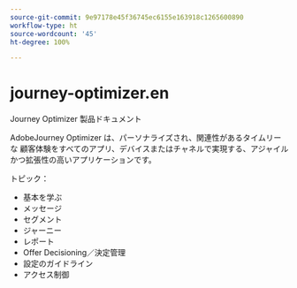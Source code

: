 ```yaml
---
source-git-commit: 9e97178e45f36745ec6155e163918c1265600890
workflow-type: ht
source-wordcount: '45'
ht-degree: 100%

---
```

# journey-optimizer.en

Journey Optimizer 製品ドキュメント

AdobeJourney Optimizer は、パーソナライズされ、関連性があるタイムリーな
顧客体験をすべてのアプリ、デバイスまたはチャネルで実現する、アジャイルかつ拡張性の高いアプリケーションです。

トピック：

* 基本を学ぶ
* メッセージ
* セグメント
* ジャーニー
* レポート
* Offer Decisioning／決定管理
* 設定のガイドライン
* アクセス制御
